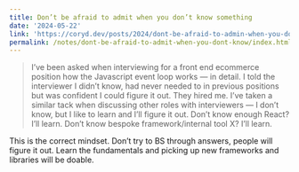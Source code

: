 ```yaml
---
title: Don’t be afraid to admit when you don’t know something
date: '2024-05-22'
link: 'https://coryd.dev/posts/2024/dont-be-afraid-to-admin-when-you-dont-know-something/'
permalink: /notes/dont-be-afraid-to-admit-when-you-dont-know/index.html
---
```


> I’ve been asked when interviewing for a front end ecommerce position how the Javascript event loop works — in detail. I told the interviewer I didn’t know, had never needed to in previous positions but was confident I could figure it out. They hired me. I’ve taken a similar tack when discussing other roles with interviewers — I don’t know, but I like to learn and I’ll figure it out. Don’t know enough React? I’ll learn. Don’t know bespoke framework/internal tool X? I’ll learn.

This is the correct mindset. Don’t try to BS through answers, people will figure it out. Learn the fundamentals and picking up new frameworks and libraries will be doable.